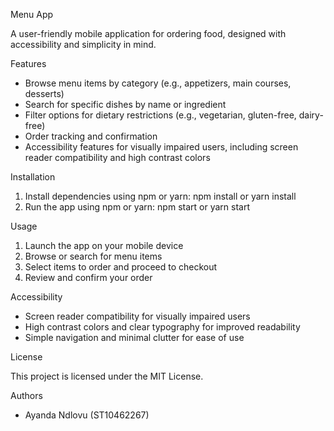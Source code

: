 Menu App

A user-friendly mobile application for ordering food, designed with accessibility and simplicity in mind.

Features

- Browse menu items by category (e.g., appetizers, main courses, desserts)
- Search for specific dishes by name or ingredient
- Filter options for dietary restrictions (e.g., vegetarian, gluten-free, dairy-free)
- Order tracking and confirmation
- Accessibility features for visually impaired users, including screen reader compatibility and high contrast colors

Installation

1. Install dependencies using npm or yarn: npm install or yarn install
2. Run the app using npm or yarn: npm start or yarn start

Usage

1. Launch the app on your mobile device
2. Browse or search for menu items
3. Select items to order and proceed to checkout
4. Review and confirm your order

Accessibility

- Screen reader compatibility for visually impaired users
- High contrast colors and clear typography for improved readability
- Simple navigation and minimal clutter for ease of use

License

This project is licensed under the MIT License.

Authors

- Ayanda Ndlovu (ST10462267)

